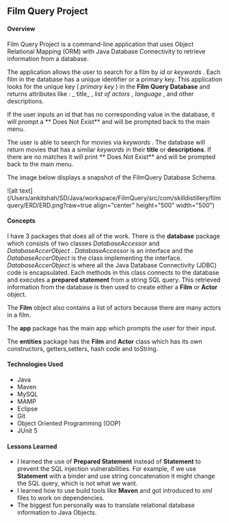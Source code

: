 ## Film Query Project

####  Overview

Film Query Project is a command-line application that uses Object Relational Mapping (ORM) with Java Database Connectivity to retrieve information from a database.

The application allows the user to search for a film by  _id_  or  _keywords_ . Each film in the database has a unique identifier or a primary key. This application looks for the unique key ( _primary key_ ) in the **Film Query Database** and returns attributes like :  _ title_ , _list of actors_ , _language_ , and other descriptions.

If the user inputs an id that has no corresponding value in the database, it will prompt a ** Does Not Exist** and will be prompted back to the main menu.

The user is able to search for movies via  _keywords_ . The database will return movies that has a similar  _keywords_  in their **title** or **descriptions**. If there are no matches it will print ** Does Not Exist** and will be prompted back to the main menu.



The image below displays a snapshot of the FilmQuery Database Schema.



![alt text](/Users/ankitshah/SD/Java/workspace/FilmQuery/src/com/skilldistillery/filmquery/ERD/ERD.png?raw=true align="center" height="500" width="500")


#### Concepts

I have 3 packages that does all of the work. There is the **database** package which consists of two classes  _DatabaseAccessor_  and  _DatabaseAccerObject_ .  _DatabaseAccessor_ is an interface and the  _DatabaseAccerObject_ is the class implementing the interface.         
   _DatabaseAccerObject_  is where all the Java Database Connectivity (JDBC) code is encapsulated. Each methods in this class connects to the database and executes a **prepared statement** from a string SQL query. This retrieved information from the database is then used to create either a **Film** or **Actor** object.
 
 The **Film** object also contains a list of actors because there are many actors in a film.
 
 The **app** package has the main app which prompts the user for their input.  
  
 The **entities** package has the **Film** and **Actor** class which has its own constructors, getters,setters, hash code and toString.

 
#### Technologies Used
* Java
* Maven
* MySQL
* MAMP
* Eclipse
* Git
* Object Oriented Programming (OOP)
* JUnit 5

#### Lessons Learned
* I learned the use of **Prepared Statement** instead of **Statement** to prevent the SQL injection vulnerabilities. For example, if we use **Statement** with a binder and use string concatenation it might change the SQL query, which is not what we want.
* I learned how to use  build tools like **Maven** and got introduced to  _xml_  files to work on dependencies.
* The biggest fun personally was to translate relational database information to Java Objects.



